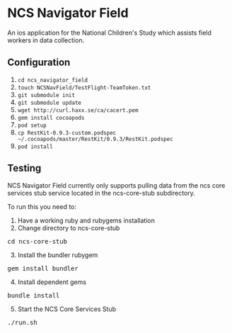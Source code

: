 NCS Navigator Field
===================

An ios application for the National Children's Study which assists field workers in data collection. 

Configuration
-------------

1. `cd ncs_navigator_field`
1. `touch NCSNavField/TestFlight-TeamToken.txt`
1. `git submodule init`
1. `git submodule update`
1. `wget http://curl.haxx.se/ca/cacert.pem`
1. `gem install cocoapods`
1. `pod setup`
1. `cp RestKit-0.9.3-custom.podspec ~/.cocoapods/master/RestKit/0.9.3/RestKit.podspec`
1. `pod install`

Testing
-------

NCS Navigator Field currently only supports pulling data from the ncs core services stub service located in the ncs-core-stub subdirectory.

To run this you need to:

1. Have a working ruby and rubygems installation
2. Change directory to ncs-core-stub
<pre>cd ncs-core-stub</pre>
3. Install the bundler rubygem
<pre>gem install bundler</pre>
4. Install dependent gems
<pre>bundle install</pre>
5. Start the NCS Core Services Stub
<pre>./run.sh</pre>

